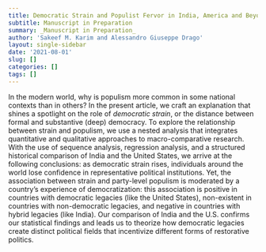 ```yaml
---
title: Democratic Strain and Populist Fervor in India, America and Beyond
subtitle: Manuscript in Preparation
summary: _Manuscript in Preparation_
author: 'Sakeef M. Karim and Alessandro Giuseppe Drago'
layout: single-sidebar
date: '2021-08-01'
slug: []
categories: []
tags: []
---
```


In the modern world, why is populism more common in some national contexts than in others? In the present article, we craft an explanation that shines a spotlight on the role of _democratic strain_, or the distance between formal and substantive (deep) democracy. To explore the relationship between strain and populism, we use a nested analysis that integrates quantitative and qualitative approaches to macro-comparative research. With the use of sequence analysis, regression analysis, and a structured historical comparison of India and the United States, we arrive at the following conclusions: as democratic strain rises, individuals around the world lose confidence in representative political institutions. Yet, the association between strain and party-level populism is moderated by a country’s experience of democratization: this association is positive in countries with democratic legacies (like the United States), non-existent in countries with non-democratic legacies, and negative in countries with hybrid legacies (like India). Our comparison of India and the U.S. confirms our statistical findings and leads us to theorize how democratic legacies create distinct political fields that incentivize different forms of restorative politics.